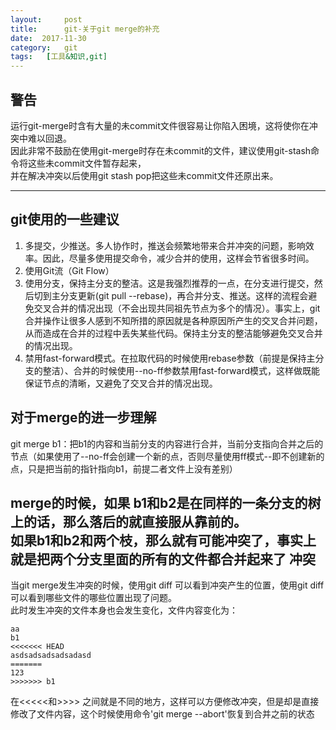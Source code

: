 ```yaml
---
layout:     post
title:      git-关于git merge的补充
date:  2017-11-30
category:   git
tags:   [工具&知识,git]
---
```

警告
---

运行git-merge时含有大量的未commit文件很容易让你陷入困境，这将使你在冲突中难以回退。  
因此非常不鼓励在使用git-merge时存在未commit的文件，建议使用git-stash命令将这些未commit文件暂存起来，  
并在解决冲突以后使用git stash pop把这些未commit文件还原出来。

---

git使用的一些建议
---

1. 多提交，少推送。多人协作时，推送会频繁地带来合并冲突的问题，影响效率。因此，尽量多使用提交命令，减少合并的使用，这样会节省很多时间。
2. 使用Git流（Git Flow）
3. 使用分支，保持主分支的整洁。这是我强烈推荐的一点，在分支进行提交，然后切到主分支更新(git pull --rebase)，再合并分支、推送。这样的流程会避免交叉合并的情况出现（不会出现共同祖先节点为多个的情况）。事实上，git合并操作让很多人感到不知所措的原因就是各种原因所产生的交叉合并问题，从而造成在合并的过程中丢失某些代码。保持主分支的整洁能够避免交叉合并的情况出现。
4. 禁用fast-forward模式。在拉取代码的时候使用rebase参数（前提是保持主分支的整洁）、合并的时候使用--no-ff参数禁用fast-forward模式，这样做既能保证节点的清晰，又避免了交叉合并的情况出现。

对于merge的进一步理解
---
git merge b1：把b1的内容和当前分支的内容进行合并，当前分支指向合并之后的节点（如果使用了--no-ff会创建一个新的点，否则尽量使用ff模式--即不创建新的点，只是把当前的指针指向b1，前提二者文件上没有差别）  
  
merge的时候，如果 b1和b2是在同样的一条分支的树上的话，那么落后的就直接服从靠前的。  
如果b1和b2和两个枝，那么就有可能冲突了，事实上就是把两个分支里面的所有的文件都合并起来了
冲突
---
当git merge发生冲突的时候，使用git diff 可以看到冲突产生的位置，使用git diff 可以看到哪些文件的哪些位置出现了问题。  
此时发生冲突的文件本身也会发生变化，文件内容变化为：
```
aa
b1
<<<<<<< HEAD
asdsadsadsadsadasd
=======
123
>>>>>>> b1
```
在<<<<<和>>>> 之间就是不同的地方，这样可以方便修改冲突，但是却是直接修改了文件内容，这个时候使用命令'git merge --abort'恢复到合并之前的状态  
  
 















